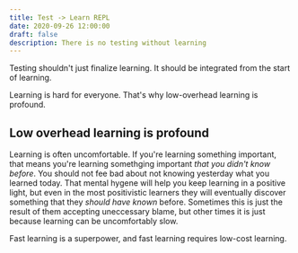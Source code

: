 ```yaml
---
title: Test -> Learn REPL
date: 2020-09-26 12:00:00
draft: false
description: There is no testing without learning
---
```


Testing shouldn't just finalize learning. It should be integrated from the start of learning.

Learning is hard for everyone. That's why low-overhead learning is profound.

## Low overhead learning is profound

Learning is often uncomfortable. If you're learning something important, that means you're learning somethging important _that you didn't know before_. You should not fee bad about not knowing yesterday what you learned today. That mental hygene will help you keep learning in a positive light, but even in the most positivistic learners they will eventually discover something that they _should have known_ before. Sometimes this is just the result of them accepting uneccessary blame, but other times it is just because learning can be uncomfortably slow.

Fast learning is a superpower, and fast learning requires low-cost learning.

